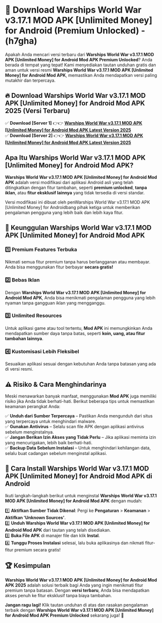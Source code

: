 

# 🎯 Download Warships World War v3.17.1 MOD APK [Unlimited Money] for Android (Premium Unlocked) -  (h7gha) 

Apakah Anda mencari versi terbaru dari **Warships World War v3.17.1 MOD APK [Unlimited Money] for Android Mod APK Premium Unlocked**? Anda berada di tempat yang tepat! Kami menyediakan tautan unduhan gratis dan aman untuk versi resmi **Warships World War v3.17.1 MOD APK [Unlimited Money] for Android Mod APK**, memastikan Anda mendapatkan versi paling mutakhir dan terpercaya.

## 🔥 Download Warships World War v3.17.1 MOD APK [Unlimited Money] for Android Mod APK 2025 (Versi Terbaru)

✅ **Download [Server 1]** 👉👉 [**Warships World War v3.17.1 MOD APK [Unlimited Money] for Android Mod APK Latest Version 2025**](https://apkcomod.com?title=Warships_World_War_v3.17.1_MOD_APK_[Unlimited_Money]_for_Android)  
✅ **Download [Server 2]** 👉👉 [**Warships World War v3.17.1 MOD APK [Unlimited Money] for Android Mod APK Latest Version 2025**](https://apkcomod.com?title=Warships_World_War_v3.17.1_MOD_APK_[Unlimited_Money]_for_Android)  

## Apa Itu Warships World War v3.17.1 MOD APK [Unlimited Money] for Android Mod APK?

**Warships World War v3.17.1 MOD APK [Unlimited Money] for Android Mod APK** adalah versi modifikasi dari aplikasi Android asli yang telah ditingkatkan dengan fitur tambahan, seperti **premium unlocked**, **tanpa iklan**, atau **fitur eksklusif lainnya** yang tidak tersedia di versi standar.

Versi modifikasi ini dibuat oleh penWarships World War v3.17.1 MOD APK [Unlimited Money] for Androidbang pihak ketiga untuk memberikan pengalaman pengguna yang lebih baik dan lebih kaya fitur.

## 🎯 Keunggulan Warships World War v3.17.1 MOD APK [Unlimited Money] for Android Mod APK

### 1️⃣ Premium Features Terbuka
Nikmati semua fitur premium tanpa harus berlangganan atau membayar. Anda bisa menggunakan fitur berbayar **secara gratis!**

### 2️⃣ Bebas Iklan
Dengan **Warships World War v3.17.1 MOD APK [Unlimited Money] for Android Mod APK**, Anda bisa menikmati pengalaman pengguna yang lebih nyaman tanpa gangguan iklan yang mengganggu.

### 3️⃣ Unlimited Resources
Untuk aplikasi game atau tool tertentu, **Mod APK** ini memungkinkan Anda mendapatkan sumber daya tanpa batas, seperti **koin, uang, atau fitur tambahan lainnya**.

### 4️⃣ Kustomisasi Lebih Fleksibel
Sesuaikan aplikasi sesuai dengan kebutuhan Anda tanpa batasan yang ada di versi resmi.

## ⚠️ Risiko & Cara Menghindarinya

Meski menawarkan banyak manfaat, menggunakan **Mod APK** juga memiliki risiko jika Anda tidak berhati-hati. Berikut beberapa tips untuk memastikan keamanan perangkat Anda:

✅ **Unduh dari Sumber Terpercaya** – Pastikan Anda mengunduh dari situs yang terpercaya untuk menghindari malware.  
✅ **Gunakan Antivirus** – Selalu scan file APK dengan aplikasi antivirus sebelum menginstalnya.  
✅ **Jangan Berikan Izin Akses yang Tidak Perlu** – Jika aplikasi meminta izin yang mencurigakan, lebih baik berhati-hati.  
✅ **Backup Data Sebelum Instalasi** – Untuk menghindari kehilangan data, selalu buat cadangan sebelum menginstal aplikasi.

## 📌 Cara Install Warships World War v3.17.1 MOD APK [Unlimited Money] for Android Mod APK di Android

Ikuti langkah-langkah berikut untuk menginstal **Warships World War v3.17.1 MOD APK [Unlimited Money] for Android Mod APK** dengan mudah:

1️⃣ **Aktifkan Sumber Tidak Dikenal**: Pergi ke **Pengaturan** > **Keamanan** > **Aktifkan 'Unknown Sources'**.  
2️⃣ **Unduh Warships World War v3.17.1 MOD APK [Unlimited Money] for Android Mod APK** dari tautan yang telah disediakan.  
3️⃣ **Buka File APK** di manajer file dan klik **Instal**.  
4️⃣ **Tunggu Proses Instalasi** selesai, lalu buka aplikasinya dan nikmati fitur-fitur premium secara gratis!

## 🏆 Kesimpulan

**Warships World War v3.17.1 MOD APK [Unlimited Money] for Android Mod APK 2025** adalah solusi terbaik bagi Anda yang ingin menikmati fitur premium tanpa batasan. Dengan **versi terbaru**, Anda bisa mendapatkan akses penuh ke fitur eksklusif tanpa biaya tambahan.

**Jangan ragu lagi!** Klik tautan unduhan di atas dan rasakan pengalaman terbaik dengan **Warships World War v3.17.1 MOD APK [Unlimited Money] for Android Mod APK Premium Unlocked** sekarang juga! 🚀

